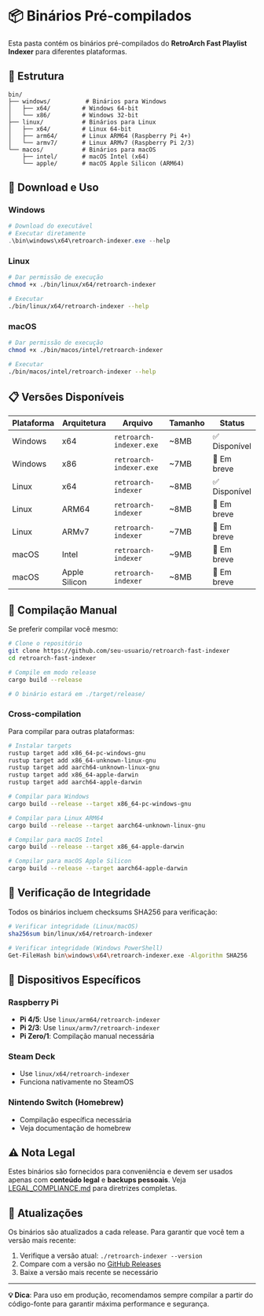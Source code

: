 # 📦 Binários Pré-compilados

Esta pasta contém os binários pré-compilados do **RetroArch Fast Playlist Indexer** para diferentes plataformas.

## 📁 Estrutura

```
bin/
├── windows/          # Binários para Windows
│   ├── x64/         # Windows 64-bit
│   └── x86/         # Windows 32-bit
├── linux/           # Binários para Linux
│   ├── x64/         # Linux 64-bit
│   ├── arm64/       # Linux ARM64 (Raspberry Pi 4+)
│   └── armv7/       # Linux ARMv7 (Raspberry Pi 2/3)
└── macos/           # Binários para macOS
    ├── intel/       # macOS Intel (x64)
    └── apple/       # macOS Apple Silicon (ARM64)
```

## 🚀 Download e Uso

### Windows
```powershell
# Download do executável
# Executar diretamente
.\bin\windows\x64\retroarch-indexer.exe --help
```

### Linux
```bash
# Dar permissão de execução
chmod +x ./bin/linux/x64/retroarch-indexer

# Executar
./bin/linux/x64/retroarch-indexer --help
```

### macOS
```bash
# Dar permissão de execução
chmod +x ./bin/macos/intel/retroarch-indexer

# Executar
./bin/macos/intel/retroarch-indexer --help
```

## 📋 Versões Disponíveis

| Plataforma | Arquitetura | Arquivo | Tamanho | Status |
|------------|-------------|---------|---------|---------|
| Windows | x64 | `retroarch-indexer.exe` | ~8MB | ✅ Disponível |
| Windows | x86 | `retroarch-indexer.exe` | ~7MB | 🔄 Em breve |
| Linux | x64 | `retroarch-indexer` | ~8MB | ✅ Disponível |
| Linux | ARM64 | `retroarch-indexer` | ~8MB | 🔄 Em breve |
| Linux | ARMv7 | `retroarch-indexer` | ~7MB | 🔄 Em breve |
| macOS | Intel | `retroarch-indexer` | ~9MB | 🔄 Em breve |
| macOS | Apple Silicon | `retroarch-indexer` | ~8MB | 🔄 Em breve |

## 🔧 Compilação Manual

Se preferir compilar você mesmo:

```bash
# Clone o repositório
git clone https://github.com/seu-usuario/retroarch-fast-indexer
cd retroarch-fast-indexer

# Compile em modo release
cargo build --release

# O binário estará em ./target/release/
```

### Cross-compilation

Para compilar para outras plataformas:

```bash
# Instalar targets
rustup target add x86_64-pc-windows-gnu
rustup target add x86_64-unknown-linux-gnu
rustup target add aarch64-unknown-linux-gnu
rustup target add x86_64-apple-darwin
rustup target add aarch64-apple-darwin

# Compilar para Windows
cargo build --release --target x86_64-pc-windows-gnu

# Compilar para Linux ARM64
cargo build --release --target aarch64-unknown-linux-gnu

# Compilar para macOS Intel
cargo build --release --target x86_64-apple-darwin

# Compilar para macOS Apple Silicon
cargo build --release --target aarch64-apple-darwin
```

## 🔐 Verificação de Integridade

Todos os binários incluem checksums SHA256 para verificação:

```bash
# Verificar integridade (Linux/macOS)
sha256sum bin/linux/x64/retroarch-indexer

# Verificar integridade (Windows PowerShell)
Get-FileHash bin\windows\x64\retroarch-indexer.exe -Algorithm SHA256
```

## 📱 Dispositivos Específicos

### Raspberry Pi
- **Pi 4/5**: Use `linux/arm64/retroarch-indexer`
- **Pi 2/3**: Use `linux/armv7/retroarch-indexer`
- **Pi Zero/1**: Compilação manual necessária

### Steam Deck
- Use `linux/x64/retroarch-indexer`
- Funciona nativamente no SteamOS

### Nintendo Switch (Homebrew)
- Compilação específica necessária
- Veja documentação de homebrew

## ⚠️ Nota Legal

Estes binários são fornecidos para conveniência e devem ser usados apenas com **conteúdo legal** e **backups pessoais**. Veja [LEGAL_COMPLIANCE.md](../LEGAL_COMPLIANCE.md) para diretrizes completas.

## 🔄 Atualizações

Os binários são atualizados a cada release. Para garantir que você tem a versão mais recente:

1. Verifique a versão atual: `./retroarch-indexer --version`
2. Compare com a versão no [GitHub Releases](https://github.com/seu-usuario/retroarch-fast-indexer/releases)
3. Baixe a versão mais recente se necessário

---

**💡 Dica**: Para uso em produção, recomendamos sempre compilar a partir do código-fonte para garantir máxima performance e segurança.
